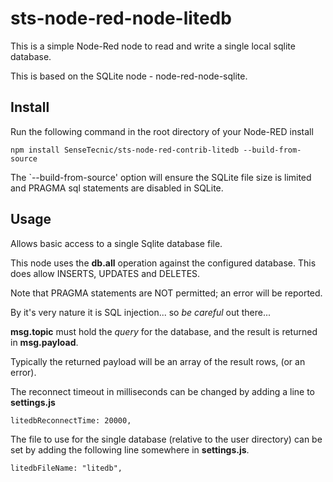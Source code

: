 sts-node-red-node-litedb
========================

This is a simple Node-Red node to read and write a single local sqlite database.

This is based on the SQLite node - node-red-node-sqlite.

Install
-------

Run the following command in the root directory of your Node-RED install

    npm install SenseTecnic/sts-node-red-contrib-litedb --build-from-source

The `--build-from-source' option will ensure the SQLite file size is limited and PRAGMA sql statements
are disabled in SQLite.

Usage
-----

Allows basic access to a single Sqlite database file.

This node uses the <b>db.all</b> operation against the configured database. This does allow INSERTS, UPDATES and DELETES.

Note that PRAGMA statements are NOT permitted; an error will be reported.

By it's very nature it is SQL injection... so *be careful* out there...

**msg.topic** must hold the <i>query</i> for the database, and the result is returned in **msg.payload**.

Typically the returned payload will be an array of the result rows, (or an error).

The reconnect timeout in milliseconds can be changed by adding a line to **settings.js**

    litedbReconnectTime: 20000,

The file to use for the single database (relative to the user directory) can be set by adding the following line somewhere in **settings.js**.

    litedbFileName: "litedb",

